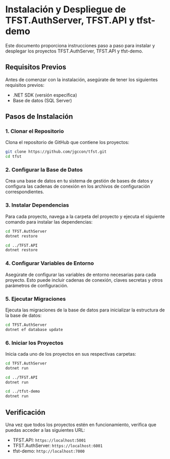 # Instalación y Despliegue de TFST.AuthServer, TFST.API y tfst-demo

Este documento proporciona instrucciones paso a paso para instalar y desplegar los proyectos TFST.AuthServer, TFST.API y tfst-demo.

## Requisitos Previos

Antes de comenzar con la instalación, asegúrate de tener los siguientes requisitos previos:

- .NET SDK (versión específica)
- Base de datos (SQL Server)

## Pasos de Instalación

### 1. Clonar el Repositorio

Clona el repositorio de GitHub que contiene los proyectos:

```bash
git clone https://github.com/jgccon/tfst.git
cd tfst
```

### 2. Configurar la Base de Datos

Crea una base de datos en tu sistema de gestión de bases de datos y configura las cadenas de conexión en los archivos de configuración correspondientes.

### 3. Instalar Dependencias

Para cada proyecto, navega a la carpeta del proyecto y ejecuta el siguiente comando para instalar las dependencias:

```bash
cd TFST.AuthServer
dotnet restore

cd ../TFST.API
dotnet restore
```

### 4. Configurar Variables de Entorno

Asegúrate de configurar las variables de entorno necesarias para cada proyecto. Esto puede incluir cadenas de conexión, claves secretas y otros parámetros de configuración.

### 5. Ejecutar Migraciones

Ejecuta las migraciones de la base de datos para inicializar la estructura de la base de datos:

```bash
cd TFST.AuthServer
dotnet ef database update
```

### 6. Iniciar los Proyectos

Inicia cada uno de los proyectos en sus respectivas carpetas:

```bash
cd TFST.AuthServer
dotnet run

cd ../TFST.API
dotnet run

cd ../tfst-demo
dotnet run
```

## Verificación

Una vez que todos los proyectos estén en funcionamiento, verifica que puedas acceder a las siguientes URL:

- TFST.API: `https://localhost:5001`
- TFST.AuthServer: `https://localhost:6001`
- tfst-demo: `http://localhost:7000`
